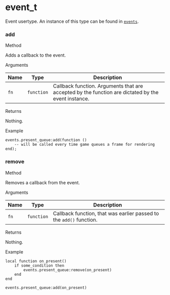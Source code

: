 # event\_t

Event usertype. An instance of this type can be found in [`events`](https://lua.fatality.win/events.html).

### add﻿ <a href="#add" id="add"></a>

Method

Adds a callback to the event.

Arguments

| Name | Type       | Description                                                                                        |
| ---- | ---------- | -------------------------------------------------------------------------------------------------- |
| `fn` | `function` | Callback function. Arguments that are accepted by the function are dictated by the event instance. |

Returns

Nothing.

Example

```
events.present_queue:add(function ()
    -- will be called every time game queues a frame for rendering
end);
```

### remove﻿ <a href="#remove" id="remove"></a>

Method

Removes a callback from the event.

Arguments

| Name | Type       | Description                                                         |
| ---- | ---------- | ------------------------------------------------------------------- |
| `fn` | `function` | Callback function, that was earlier passed to the `add()` function. |

Returns

Nothing.

Example

```
local function on_present()
    if some_condition then
        events.present_queue:remove(on_present)
    end
end

events.present_queue:add(on_present)
```

